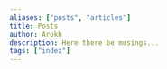 ```yaml
---
aliases: ["posts", "articles"]
title: Posts
author: Arokh
description: Here there be musings...
tags: ["index"]
---
```


